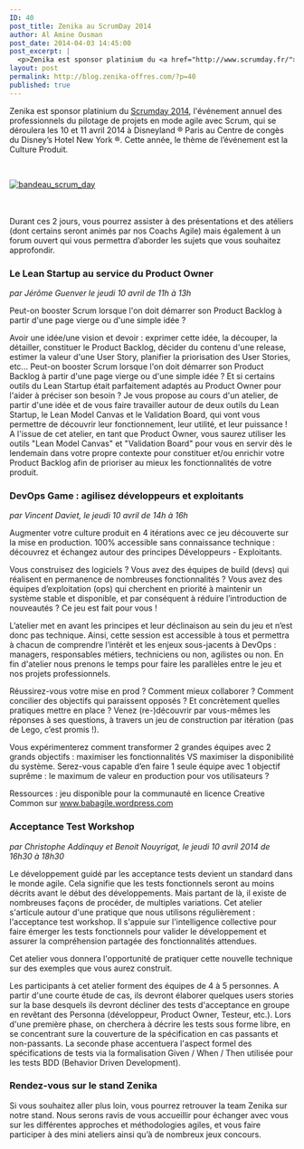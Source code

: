 ```yaml
---
ID: 40
post_title: Zenika au ScrumDay 2014
author: Al Amine Ousman
post_date: 2014-04-03 14:45:00
post_excerpt: |
  <p>Zenika est sponsor platinium du <a href="http://www.scrumday.fr/">Scrumday 2014</a>, l'événement annuel des professionnels du pilotage de projets en mode agile avec Scrum, qui se déroulera les 10 et 11 avril 2014 à Disneyland ® Paris au Centre de congès du Disney’s Hotel New York ®. Cette année, le thème de l’événement est la Culture Produit.<br /></p>
layout: post
permalink: http://blog.zenika-offres.com/?p=40
published: true
---
```

<p>Zenika est sponsor platinium du <a href="http://www.scrumday.fr/">Scrumday 2014</a>, l'événement annuel des professionnels du pilotage de projets en mode agile avec Scrum, qui se déroulera les 10 et 11 avril 2014 à Disneyland ® Paris au Centre de congès du Disney’s Hotel New York ®. Cette année, le thème de l’événement est la Culture Produit.<br /></p>
<!--more-->
<p><br /></p> <p><a href="http://www.scrumday.fr/"><img src="/wp-content/uploads/2015/07/.bandeau-scrumday2014_m.jpg" alt="bandeau_scrum_day" style="display:block; margin:0 auto;" title="bandeau_scrum_day" /></a> <br /><br /></p> <p>Durant ces 2 jours, vous pourrez assister à des présentations et des atéliers (dont certains seront animés par nos Coachs Agile) mais également à un forum ouvert qui vous permettra d’aborder les sujets que vous souhaitez approfondir.</p> <h3>Le Lean Startup au service du Product Owner</h3> <p><em>par Jérôme Guenver le jeudi 10 avril de 11h à 13h</em></p> <p>Peut-on booster Scrum lorsque l'on doit démarrer son Product Backlog à partir d'une page vierge ou d'une simple idée&nbsp;?</p> <p>Avoir une idée/une vision et devoir&nbsp;: exprimer cette idée, la découper, la détailler, constituer le Product Backlog, décider du contenu d'une release, estimer la valeur d'une User Story, planifier la priorisation des User Stories, etc... Peut-on booster Scrum lorsque l'on doit démarrer son Product Backlog à partir d'une page vierge ou d'une simple idée&nbsp;? Et si certains outils du Lean Startup était parfaitement adaptés au Product Owner pour l'aider à préciser son besoin&nbsp;? Je vous propose au cours d'un atelier, de partir d'une idée et de vous faire travailler autour de deux outils du Lean Startup, le Lean Model Canvas et le Validation Board, qui vont vous permettre de découvrir leur fonctionnement, leur utilité, et leur puissance&nbsp;! A l'issue de cet atelier, en tant que Product Owner, vous saurez utiliser les outils "Lean Model Canvas" et "Validation Board" pour vous en servir dès le lendemain dans votre propre contexte pour constituer et/ou enrichir votre Product Backlog afin de prioriser au mieux les fonctionnalités de votre produit.</p> <h3>DevOps Game&nbsp;: agilisez développeurs et exploitants</h3> <p><em>par Vincent Daviet, le jeudi 10 avril de 14h à 16h</em></p> <p>Augmenter votre culture produit en 4 itérations avec ce jeu découverte sur la mise en production. 100% accessible sans connaissance technique&nbsp;: découvrez et échangez autour des principes Développeurs - Exploitants.</p> <p>Vous construisez des logiciels&nbsp;? Vous avez des équipes de build (devs) qui réalisent en permanence de nombreuses fonctionnalités&nbsp;? Vous avez des équipes d’exploitation (ops) qui cherchent en priorité à maintenir un système stable et disponible, et par conséquent à réduire l’introduction de nouveautés&nbsp;? Ce jeu est fait pour vous&nbsp;!</p> <p>L’atelier met en avant les principes et leur déclinaison au sein du jeu et n’est donc pas technique. Ainsi, cette session est accessible à tous et permettra à chacun de comprendre l’intérêt et les enjeux sous-jacents à DevOps&nbsp;: managers, responsables métiers, techniciens ou non, agilistes ou non. En fin d'atelier nous prenons le temps pour faire les parallèles entre le jeu et nos projets professionnels.</p> <p>Réussirez-vous votre mise en prod&nbsp;? Comment mieux collaborer&nbsp;? Comment concilier des objectifs qui paraissent opposés&nbsp;? Et concrètement quelles pratiques mettre en place&nbsp;? Venez (re-)découvrir par vous-mêmes les réponses à ses questions, à travers un jeu de construction par itération (pas de Lego, c’est promis !).</p> <p>Vous expérimenterez comment transformer 2 grandes équipes avec 2 grands objectifs&nbsp;: maximiser les fonctionnalités VS maximiser la disponibilité du système. Serez-vous capable d’en faire 1 seule équipe avec 1 objectif suprême&nbsp;: le maximum de valeur en production pour vos utilisateurs&nbsp;?</p> <p>Ressources&nbsp;: jeu disponible pour la communauté en licence Creative Common sur <a href="www.babagile.wordpress.com">www.babagile.wordpress.com</a></p> <h3>Acceptance Test Workshop</h3> <p><em>par Christophe Addinquy et Benoit Nouyrigat, le jeudi 10 avril 2014 de 16h30 à 18h30</em></p> <p>Le développement guidé par les acceptance tests devient un standard dans le monde agile. Cela signifie que les tests fonctionnels seront au moins décrits avant le début des développements. Mais partant de là, il existe de nombreuses façons de procéder, de multiples variations. Cet atelier s'articule autour d'une pratique que nous utilisons régulièrement&nbsp;: l'acceptance test workshop. Il s'appuie sur l'intelligence collective pour faire émerger les tests fonctionnels pour valider le développement et assurer la compréhension partagée des fonctionnalités attendues.</p> <p>Cet atelier vous donnera l'opportunité de pratiquer cette nouvelle technique sur des exemples que vous aurez construit.</p> <p>Les participants à cet atelier forment des équipes de 4 à 5 personnes. A partir d'une courte étude de cas, ils devront élaborer quelques users stories sur la base desquels ils devront décliner des tests d'acceptance en groupe en revêtant des Personna (développeur, Product Owner, Testeur, etc.). Lors d'une première phase, on cherchera à décrire les tests sous forme libre, en se concentrant sure la couverture de la spécification en cas passants et non-passants. La seconde phase accentuera l'aspect formel des spécifications de tests via la formalisation Given / When / Then utilisée pour les tests BDD (Behavior Driven Development).</p> <h3>Rendez-vous sur le stand Zenika</h3> <p>Si vous souhaitez aller plus loin, vous pourrez retrouver la team Zenika sur notre stand. Nous serons ravis de vous accueillir pour échanger avec vous sur les différentes approches et méthodologies agiles, et vous faire participer à des mini ateliers ainsi qu’à de nombreux jeux concours.</p>